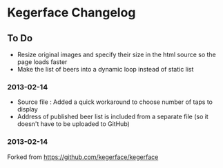 Kegerface Changelog
===================

To Do
-----

* Resize original images and specify their size in the html source so the page loads faster
* Make the list of beers into a dynamic loop instead of static list

### 2013-02-14

* Source file : Added a quick workaround to choose number of taps to display
* Address of published beer list is included from a separate file (so it doesn't have to be uploaded to GitHub)

### 2013-02-14

Forked from https://github.com/kegerface/kegerface


